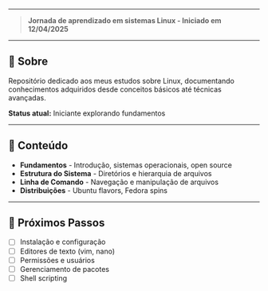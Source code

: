 __________________________________________________________________________

> **Jornada de aprendizado em sistemas Linux - Iniciado em 12/04/2025**

---
## 📝 Sobre

Repositório dedicado aos meus estudos sobre Linux, documentando conhecimentos adquiridos desde conceitos básicos até técnicas avançadas.

**Status atual:** Iniciante explorando fundamentos

---
## 📂 Conteúdo

- **Fundamentos** - Introdução, sistemas operacionais, open source
- **Estrutura do Sistema** - Diretórios e hierarquia de arquivos
- **Linha de Comando** - Navegação e manipulação de arquivos
- **Distribuições** - Ubuntu flavors, Fedora spins

---
## 🎯 Próximos Passos

- [ ]  Instalação e configuração
- [ ]  Editores de texto (vim, nano)
- [ ]  Permissões e usuários
- [ ]  Gerenciamento de pacotes
- [ ]  Shell scripting